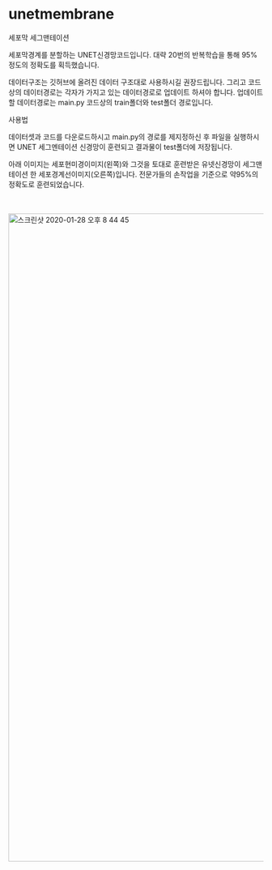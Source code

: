 # unetmembrane

세포막 세그맨테이션

세포막경계를 분할하는 UNET신경망코드입니다.
대략 20번의 반복학습을 통해 95%정도의 정확도를 획득했습니다.

데이터구조는 깃허브에 올려진 데이터 구조대로 사용하시길 권장드립니다.
그리고 코드상의 데이터경로는 각자가 가지고 있는 데이터경로로 업데이트 하셔야 합니다.
업데이트 할 데이터경로는 main.py 코드상의 train폴더와 test폴더 경로입니다.

사용법

데이터셋과 코드를 다운로드하시고 main.py의 경로를 제지정하신 후 파일을 실행하시면 UNET 세그멘테이션 신경망이 훈련되고 결과물이 test폴더에 저장됩니다.

아래 이미지는 세포현미경이미지(왼쪽)와 그것을 토대로 훈련받은 유넷신경망이 세그맨테이션 한 세포경계선이미지(오른쪽)입니다.
전문가들의 손작업을 기준으로 약95%의 정확도로 훈련되었습니다.


<br>
<br>

<img width="1280" alt="스크린샷 2020-01-28 오후 8 44 45" src="https://user-images.githubusercontent.com/45910733/73261269-160b3f80-420f-11ea-8a70-160da0253f72.png">
